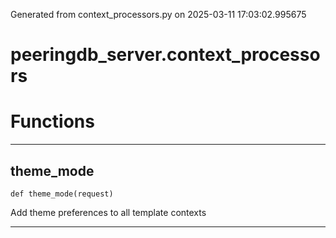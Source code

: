 Generated from context_processors.py on 2025-03-11 17:03:02.995675

# peeringdb_server.context_processors

# Functions
---

## theme_mode
`def theme_mode(request)`

Add theme preferences to all template contexts

---

